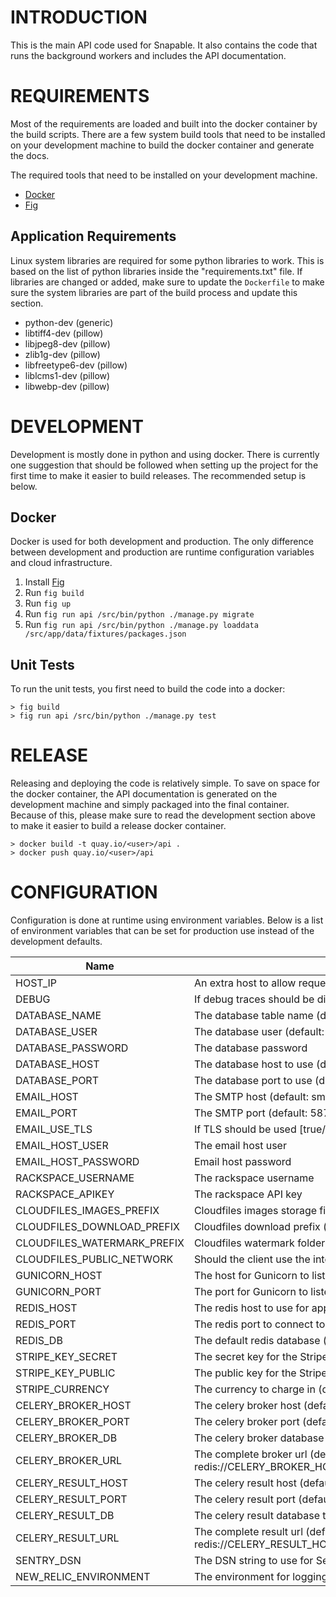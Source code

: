# INTRODUCTION #
This is the main API code used for Snapable. It also contains the code that runs
the background workers and includes the API documentation.

# REQUIREMENTS #
Most of the requirements are loaded and built into the docker container by the
build scripts. There are a few system build tools that need to be installed on
your development machine to build the docker container and generate the docs.

The required tools that need to be installed on your development machine.

* [Docker](https://www.docker.com/)
* [Fig](http://www.fig.sh/)

## Application Requirements ##
Linux system libraries are required for some python libraries to work. This is based 
on the list of python libraries inside the "requirements.txt" file. If libraries 
are changed or added, make sure to update the ``Dockerfile`` to make sure the 
system libraries are part of the build process and update this section.

* python-dev (generic)
* libtiff4-dev  (pillow)
* libjpeg8-dev (pillow)
* zlib1g-dev (pillow)
* libfreetype6-dev (pillow)
* liblcms1-dev (pillow)
* libwebp-dev (pillow)

# DEVELOPMENT #
Development is mostly done in python and using docker. There is currently one suggestion
that should be followed when setting up the project for the first time to make it
easier to build releases. The recommended setup is below.

## Docker ##
Docker is used for both development and production. The only difference between
development and production are runtime configuration variables and cloud infrastructure.

1. Install [Fig](http://www.fig.sh/)
2. Run ``fig build``
3. Run ``fig up``
4. Run ``fig run api /src/bin/python ./manage.py migrate``
5. Run ``fig run api /src/bin/python ./manage.py loaddata /src/app/data/fixtures/packages.json``

## Unit Tests ##
To run the unit tests, you first need to build the code into a docker:

    > fig build
    > fig run api /src/bin/python ./manage.py test

# RELEASE #
Releasing and deploying the code is relatively simple. To save on space for the docker
container, the API documentation is generated on the development machine and simply
packaged into the final container. Because of this, please make sure to read the
development section above to make it easier to build a release docker container.

    > docker build -t quay.io/<user>/api .
    > docker push quay.io/<user>/api

# CONFIGURATION #
Configuration is done at runtime using environment variables. Below is a list of
environment variables that can be set for production use instead of the development
defaults. 

| Name                          | Description                                      
|-------------------------------|---------------------------------------------------------------------
| HOST_IP                       | An extra host to allow request to come from for django (default: '')
| DEBUG                         | If debug traces should be displayed [true/false] (default: false)
| DATABASE_NAME                 | The database table name (default: snapabledb)
| DATABASE_USER                 | The database user (default: snapableusr)
| DATABASE_PASSWORD             | The database password
| DATABASE_HOST                 | The database host to use (default: 127.0.0.1)
| DATABASE_PORT                 | The database port to use (default: 3306)
| EMAIL_HOST                    | The SMTP host (default: smtp.mailgun.org)
| EMAIL_PORT                    | The SMTP port (default: 587)
| EMAIL_USE_TLS                 | If TLS should be used [true/false] (default: true)
| EMAIL_HOST_USER               | The email host user
| EMAIL_HOST_PASSWORD           | Email host password
| RACKSPACE_USERNAME            | The rackspace username
| RACKSPACE_APIKEY              | The rackspace API key
| CLOUDFILES_IMAGES_PREFIX      | Cloudfiles images storage filename prefix (default: dev_images_)
| CLOUDFILES_DOWNLOAD_PREFIX    | Cloudfiles download prefix (default: dev_downloads_)
| CLOUDFILES_WATERMARK_PREFIX   | Cloudfiles watermark folder (default: dev_watermark)
| CLOUDFILES_PUBLIC_NETWORK     | Should the client use the internet? [true/false] (default: true)
| GUNICORN_HOST                 | The host for Gunicorn to listen on (default: 127.0.0.1)
| GUNICORN_PORT                 | The port for Gunicorn to listen on (default: 8000)
| REDIS_HOST                    | The redis host to use for application data (default: 127.0.0.1)
| REDIS_PORT                    | The redis port to connect to (default: 6379)
| REDIS_DB                      | The default redis database (default: 0)
| STRIPE_KEY_SECRET             | The secret key for the Stripe API
| STRIPE_KEY_PUBLIC             | The public key for the Stripe API
| STRIPE_CURRENCY               | The currency to charge in (default: usd)
| CELERY_BROKER_HOST            | The celery broker host (default: 127.0.0.1)
| CELERY_BROKER_PORT            | The celery broker port (default: 5672)
| CELERY_BROKER_DB              | The celery broker database to use (default: 1)
| CELERY_BROKER_URL             | The complete broker url (default: redis://CELERY_BROKER_HOST:CELERY_BROKER_PORT/CELERY_BROKER_DB)
| CELERY_RESULT_HOST            | The celery result host (default: 127.0.0.1)
| CELERY_RESULT_PORT            | The celery result port (default: 5672)
| CELERY_RESULT_DB              | The celery result database to use (default: 1)
| CELERY_RESULT_URL             | The complete result url (default: redis://CELERY_RESULT_HOST:CELERY_RESULT_PORT/CELERY_RESULT_DB)
| SENTRY_DSN                    | The DSN string to use for Sentry (default: '')
| NEW_RELIC_ENVIRONMENT         | The environment for logging [staging/production] (default: development)